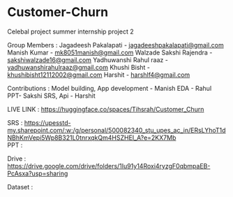 # Customer-Churn
Celebal project summer internship project 2

Group Members :
Jagadeesh Pakalapati - jagadeeshpakalapati@gmail.com
Manish Kumar - mk8051manish@gmail.com
Walzade Sakshi Rajendra - sakshiwalzade16@gmail.com
Yadhuwanshi Rahul raaz - yadhuwanshirahulraaz@gmail.com
Khushi Bisht - khushibisht12112002@gmail.com
Harshit - harshlf4@gmail.com


Contributions :
Model building, App development - Manish
EDA - Rahul
PPT- Sakshi
SRS, Api - Harshit

LIVE LINK : https://huggingface.co/spaces/Tihsrah/Customer_Churn

SRS : https://upesstd-my.sharepoint.com/:w:/g/personal/500082340_stu_upes_ac_in/ERsLYhoT1dNBhKmVepi5Wp8B321L0tnrxqkQm4HSZHEI_A?e=2KX7Mb <br>
PPT : 

Drive : https://drive.google.com/drive/folders/1Iu91y14Roxi4ryzgF0qbmpaEB-PcAsxa?usp=sharing

Dataset : 
